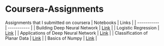 # Coursera-Assignments
Assignments that I submitted on coursera
| Notebooks   | Links       |
| ----------- | ----------- |
| Building Deep Neural Network   | [Link](https://github.com/den12reys/Coursera-Assignments/blob/main/Neural%20Networks%20and%20Deep%20Learning/Building_your_Deep_Neural_Network_Step_by_Step_v8a.ipynb) |
| Logistic Regression   | [Link](https://github.com/den12reys/Coursera-Assignments/blob/main/Neural%20Networks%20and%20Deep%20Learning/Logistic_Regression_with_a_Neural_Network_mindset_v6a.ipynb)        |
| Applications of Deep Neural Network   | [Link](https://github.com/den12reys/Coursera-Assignments/blob/main/Neural%20Networks%20and%20Deep%20Learning/Deep%2BNeural%2BNetwork%2B-%2BApplication%2Bv8.ipynb)       |
| Classification of Planar Data   | [Link](https://github.com/den12reys/Coursera-Assignments/blob/main/Neural%20Networks%20and%20Deep%20Learning/Planar_data_classification_with_onehidden_layer_v6c.ipynb)       |
| Basics of Numpy   | [Link](https://github.com/den12reys/Coursera-Assignments/blob/main/Neural%20Networks%20and%20Deep%20Learning/Python_Basics_With_Numpy_v3a.ipynb)       |

